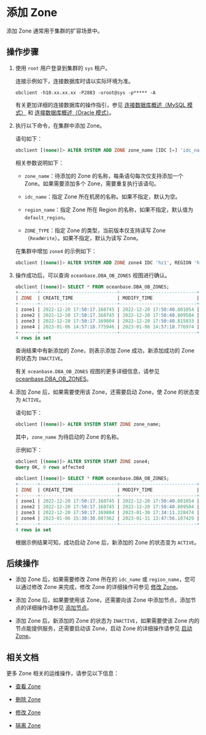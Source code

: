 # 添加 Zone

添加 Zone 通常用于集群的扩容场景中。

## 操作步骤

1. 使用 `root` 用户登录到集群的 `sys` 租户。

   连接示例如下，连接数据库时请以实际环境为准。

   ```shell
   obclient -h10.xx.xx.xx -P2883 -uroot@sys -p***** -A
   ```

   有关更加详细的连接数据库的操作指引，参见 [连接数据库概述（MySQL 模式）](../../../3.develop/1.application-development-of-mysql-mode/1.database-connection-with-client-of-mysql-mode/1.connection-methods-overview-of-mysql-mode.md) 和 [连接数据库概述（Oracle 模式）](../../../3.develop/2.application-development-of-oracle-mode/1.database-connection-of-oracle-mode/1.connection-methods-overview-of-oracle-mode.md)。

2. 执行以下命令，在集群中添加 Zone。

   语句如下：

   ```sql
   obclient [(none)]> ALTER SYSTEM ADD ZONE zone_name [IDC [=] 'idc_name', REGION [=] 'region_name', ZONE_TYPE [=] 'ReadWrite'];
   ```

   相关参数说明如下：

   * `zone_name`：待添加的 Zone 的名称，每条语句每次仅支持添加一个 Zone。如果需要添加多个 Zone，需要重复执行该语句。

   * `idc_name`：指定 Zone 所在机房的名称。如果不指定，默认为空。
  
   * `region_name`：指定 Zone 所在 Region 的名称，如果不指定，默认值为 `default_region`。

   * `ZONE_TYPE`：指定 Zone 的类型，当前版本仅支持读写 Zone（`ReadWrite`）。如果不指定，默认为读写 Zone。

   在集群中增加 `zone4` 的示例如下：

   ```sql
   obclient [(none)]> ALTER SYSTEM ADD ZONE zone4 IDC 'hz1', REGION 'hangzhou';
   ```

3. 操作成功后，可以查询 `oceanbase.DBA_OB_ZONES` 视图进行确认。

   ```sql
   obclient [(none)]> SELECT * FROM oceanbase.DBA_OB_ZONES;
   +-------+----------------------------+----------------------------+----------+-----+----------+-----------+
   | ZONE  | CREATE_TIME                | MODIFY_TIME                | STATUS   | IDC | REGION   | TYPE      |
   +-------+----------------------------+----------------------------+----------+-----+----------+-----------+
   | zone1 | 2022-12-20 17:50:17.168745 | 2022-12-20 17:50:40.801054 | ACTIVE   | HZ0 | hangzhou | ReadWrite |
   | zone2 | 2022-12-20 17:50:17.168745 | 2022-12-20 17:50:40.809504 | ACTIVE   | HZ0 | hangzhou | ReadWrite |
   | zone3 | 2022-12-20 17:50:17.169804 | 2022-12-20 17:50:40.815833 | ACTIVE   | SH0 | shanghai | ReadWrite |
   | zone4 | 2023-01-06 14:57:18.775946 | 2023-01-06 14:57:18.776974 | INACTIVE | hz1 | hangzhou | ReadWrite |
   +-------+----------------------------+----------------------------+----------+-----+----------+-----------+
   4 rows in set
   ```

   查询结果中有新添加的 Zone，则表示添加 Zone 成功，新添加成功的 Zone 的状态为 `INACTIVE`。

   有关 `oceanbase.DBA_OB_ZONES` 视图的更多详细信息，请参见 [oceanbase.DBA_OB_ZONES](../../../7.reference/5.system-reference/4.system-view-of-mysql-mode/2.dictionary-view-of-mysql-mode/63.oceanbase-dba_ob_zones-of-mysql-mode.md)。

4. 添加 Zone 后，如果需要使用该 Zone，还需要启动 Zone，使 Zone 的状态变为 `ACTIVE`。

   语句如下：

   ```sql
   obclient [(none)]> ALTER SYSTEM START ZONE zone_name;
   ```

   其中，`zone_name` 为待启动的 Zone 的名称。

   示例如下：

   ```sql
   obclient [(none)]> ALTER SYSTEM START ZONE zone4;
   Query OK, 0 rows affected

   obclient [(none)]> SELECT * FROM oceanbase.DBA_OB_ZONES;
   +-------+----------------------------+----------------------------+--------+-----+----------+-----------+
   | ZONE  | CREATE_TIME                | MODIFY_TIME                | STATUS | IDC | REGION   | TYPE      |
   +-------+----------------------------+----------------------------+--------+-----+----------+-----------+
   | zone1 | 2022-12-20 17:50:17.168745 | 2022-12-20 17:50:40.801054 | ACTIVE | HZ0 | hangzhou | ReadWrite |
   | zone2 | 2022-12-20 17:50:17.168745 | 2022-12-20 17:50:40.809504 | ACTIVE | HZ0 | hangzhou | ReadWrite |
   | zone3 | 2022-12-20 17:50:17.169804 | 2023-01-30 17:34:11.228474 | ACTIVE | HZ1 | hangzhou | ReadWrite |
   | zone4 | 2023-01-06 15:30:30.887362 | 2023-01-31 13:47:56.107429 | ACTIVE | hz1 | hangzhou | ReadWrite |
   +-------+----------------------------+----------------------------+--------+-----+----------+-----------+
   4 rows in set
   ```

   根据示例结果可知，成功启动 Zone 后，新添加的 Zone 的状态变为 `ACTIVE`。

## 后续操作

* 添加 Zone 后，如果需要修改 Zone 所在的 `idc_name` 或 `region_name`，您可以通过修改 Zone 来完成，修改 Zone 的详细操作可参见 [修改 Zone](10.modify-a-zone.md)。

* 添加 Zone 后，如果要使用该 Zone，还需要向该 Zone 中添加节点，添加节点的详细操作请参见 [添加节点](4.add-a-node.md)。

* 添加 Zone 后，新添加的 Zone 的状态为 `INACTIVE`，如果需要使该 Zone 内的节点能提供服务，还需要启动该 Zone，启动 Zone 的详细操作请参见 [启动 Zone](8.1.start-a-zone.md)。

## 相关文档

更多 Zone 相关的运维操作，请参见以下信息：

* [查看 Zone](1.view-a-zone.md)

* [删除 Zone](9.delete-a-zone.md)

* [修改 Zone](10.modify-a-zone.md)

* [隔离 Zone](11.isolation-a-zone.md)
